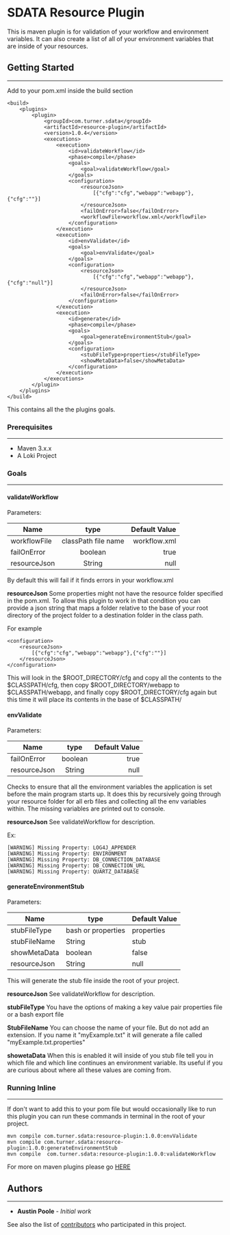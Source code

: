 # SDATA Resource Plugin

This is maven plugin is for validation of your workflow and environment variables. It can also create a list of all of your environment variables that are inside of your resources.

## Getting Started
---
Add to your pom.xml inside the build section
```
<build>
    <plugins>
        <plugin>
        	<groupId>com.turner.sdata</groupId>
        	<artifactId>resource-plugin</artifactId>
        	<version>1.0.4</version>
        	<executions>
        		<execution>
        			<id>validateWorkflow</id>
        			<phase>compile</phase>
        			<goals>
        				<goal>validateWorkflow</goal>
        			</goals>
        			<configuration>
        			    <resourceJson>
		                    [{"cfg":"cfg","webapp":"webapp"},{"cfg":""}]
	                    </resourceJson>
        				<failOnError>false</failOnError>
        				<workflowFile>workflow.xml</workflowFile>
        			</configuration>
        		</execution>
        		<execution>
        			<id>envValidate</id>
        			<goals>
        			    <goal>envValidate</goal>
        			</goals>
        			<configuration>
        			    <resourceJson>
		                    [{"cfg":"cfg","webapp":"webapp"},{"cfg":"null"}]
	                    </resourceJson>
        				<failOnError>false</failOnError>
        			</configuration>
        		</execution>
        		<execution>
        			<id>generate</id>
        			<phase>compile</phase>
        			<goals>
        				<goal>generateEnvironmentStub</goal>
        			</goals>
        			<configuration>
        				<stubFileType>properties</stubFileType>
        				<showMetaData>false</showMetaData>
        			</configuration>
        		</execution>
        	</executions>
        </plugin>
    </plugins>
</build>
```
This contains all the the plugins goals.  
### Prerequisites
---
* Maven 3.x.x
* A Loki Project

### Goals
---
#### validateWorkflow
Parameters:

| Name        | type  | Default Value  |
| ------------- |:-------------:| -----:|
| workflowFile      | classPath file name | workflow.xml |
| failOnError      | boolean      |   true |
| resourceJson     | String | null |

By default this will fail if it finds errors in your workflow.xml

**resourceJson**
Some properties might not have the resource folder specified in the pom.xml. To allow this plugin to work in that condition you can provide a json string that maps a folder relative to the base of your root directory of the project folder to a destination folder in the class path. 

For example
```
<configuration>
	<resourceJson>
		[{"cfg":"cfg","webapp":"webapp"},{"cfg":""}]
	</resourceJson>
</configuration>
```
This will look in the $ROOT_DIRECTORY/cfg and copy all the contents to the $CLASSPATH/cfg, then copy $ROOT_DIRECTORY/webapp to $CLASSPATH/webapp, and finally copy $ROOT_DIRECTORY/cfg again but this time it will place its contents in the base of $CLASSPATH/

#### envValidate
Parameters:

| Name        | type  | Default Value  |
| ------------- |:-------------:| -----:|
| failOnError| boolean|true |
| resourceJson     | String | null |


Checks to ensure that all the environment variables the application is set before the main program starts up. It does this by recursively going through your resource folder for all erb files and collecting all the env variables within. The missing variables are printed out to console.

**resourceJson**
See validateWorkflow for description.

Ex:
```
[WARNING] Missing Property: LOG4J_APPENDER
[WARNING] Missing Property: ENVIRONMENT
[WARNING] Missing Property: DB_CONNECTION_DATABASE
[WARNING] Missing Property: DB_CONNECTION_URL
[WARNING] Missing Property: QUARTZ_DATABASE
```

#### generateEnvironmentStub
Parameters:

| Name | type | Default Value  
--- |--- | ---
 stubFileType      | bash  or properties | properties 
 stubFileName      | String      |   stub 
 showMetaData      | boolean      |   false 
| resourceJson     | String | null |
This will generate the stub file inside the root of your project.

**resourceJson**
See validateWorkflow for description.

**stubFileType**
You have the options of making a key value pair properties file or a bash export file

**StubFileName**
You can choose the name of your file. But do not add an extension. If you name it "myExample.txt" it will generate a file called "myExample.txt.properties"

**showetaData**
When this is enabled it will inside of you stub file tell you in which file and which line continues an environment variable. Its useful if you are curious about where all these values are coming from.


### Running Inline
---
If don't want to add this to your pom file but would occasionally like to run this plugin you can run these commands in terminal in the root of your project.
```
mvn compile com.turner.sdata:resource-plugin:1.0.0:envValidate
mvn compile com.turner.sdata:resource-plugin:1.0.0:generateEnvironmentStub
mvn compile  com.turner.sdata:resource-plugin:1.0.0:validateWorkflow
```
For more on maven plugins please go [HERE](https://maven.apache.org/guides/mini/guide-configuring-plugins.html)


## Authors
---
* **Austin Poole** - *Initial work* 

See also the list of [contributors](https://github.com/apoole-turner/sdata-resource-plugin/graphs/contributors) who participated in this project.
